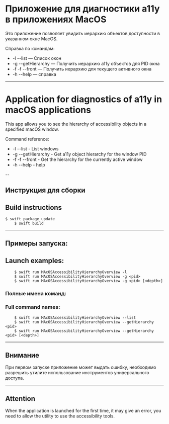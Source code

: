 #  Приложение для диагностики a11y в приложениях MacOS

Это приложение позволяет увидить иерархию объектов доступности в указанном окне MacOS.

Справка по командам:

* -l --list — Список окон
* -g  --getHierarchy — Получить иерархию a11y объектов для PID окна
* -f  -f --front — Получить иерархию для текущего активного окна
* -h  --help — справка

---

# Application for diagnostics of a11y in macOS applications

This app allows you to see the hierarchy of accessibility objects in a specified macOS window.

Command reference:

* -l --list - List windows
* -g --getHierarchy - Get a11y object hierarchy for the window PID
* -f -f --front - Get the hierarchy for the currently active window
* -h --help - help


--

## Инструкция для сборки
## Build instructions

```shell
$ swift package update
    $ swift build
``````

---

## Примеры запуска:
## Launch examples:

```shell
    $ swift run MAcOSAccessibilityHierarchyOverview -l
    $ swift run MAcOSAccessibilityHierarchyOverview -g <pid>
    $ swift run MAcOSAccessibilityHierarchyOverview -g <pid> [<depth>]
```

### Полные имена команд:
### Full command names:

```shell
    $ swift run MAcOSAccessibilityHierarchyOverview --list
    $ swift run MAcOSAccessibilityHierarchyOverview --getHierarchy <pid>
    $ swift run MAcOSAccessibilityHierarchyOverview --getHierarchy <pid> [<depth>]
```

---

## Внимание
При первом запуске приложение может выдать ошибку, необходимо разрешить утилите использование инструментов универсального доступа.

---

## Attention
When the application is launched for the first time, it may give an error, you need to allow the utility to use the accessibility tools.
